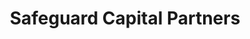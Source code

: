 ---
title: "Safeguard Capital Partners"
url: /martinsburg/safeguard-capital-partners/
shop: pawnbroker
---